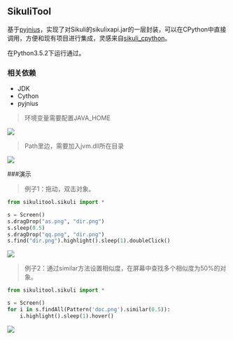 ## SikuliTool

基于[pyjnius](https://github.com/kivy/pyjnius)，实现了对Sikuli的sikulixapi.jar的一层封装，可以在CPython中直接调用，方便和现有项目进行集成，灵感来自[sikuli_cpython](https://github.com/kevlened/sikuli_cpython)。

在Python3.5.2下运行通过。

### 相关依赖

- JDK
- Cython
- pyjnius

> 环境变量需要配置JAVA_HOME

![](http://jianbing.github.io/images/sikuli-tool/java_home.png)

> Path里边，需要加入jvm.dll所在目录

![](http://jianbing.github.io/images/sikuli-tool/path.png)

###演示

> 例子1：拖动，双击对象。

```python
from sikulitool.sikuli import *

s = Screen()
s.dragDrop("as.png", "dir.png")
s.sleep(0.5)
s.dragDrop("qq.png", "dir.png")
s.find("dir.png").highlight().sleep(1).doubleClick()
```

![](http://jianbing.github.io/images/sikuli-tool/drag.gif)

> 例子2：通过similar方法设置相似度，在屏幕中查找多个相似度为50%的对象。

```python
from sikulitool.sikuli import *

s = Screen()
for i in s.findAll(Pattern('doc.png').similar(0.5)):
	i.highlight().sleep(1).hover()
```
![](http://jianbing.github.io/images/sikuli-tool/findall.gif)



